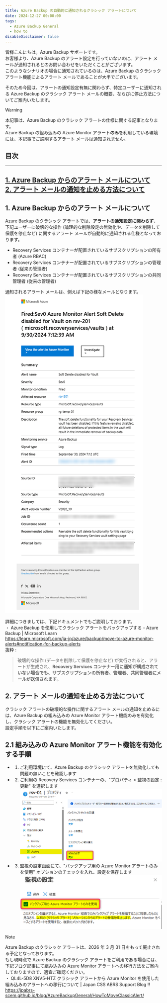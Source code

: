 ```yaml
---
title: Azure Backup の自動的に通知されるクラシック アラートについて  
date: 2024-12-27 00:00:00
tags:
  - Azure Backup General
  - how to
disableDisclaimer: false
---
```


<!-- more -->
皆様こんにちは。Azure Backup サポートです。  
お客様より、Azure Backup のアラート設定を行っていないのに、アラート メールが通知されるとのお問い合わせをいただくことがございます。  
このようなシナリオの場合に通知されているのは、Azure Backup のクラシック アラート機能によるアラート メールであることが大半でございます。

そのため今回は、アラートの通知設定有無に関わらず、特定ユーザーに通知される Azure Backup のクラシック アラート メールの概要、ならびに停止方法についてご案内いたします。  

> [!WARNING]  
> 本記事は、Azure Backup のクラシック アラートの仕様に関する記事となります。  
> Azure Backup の組み込みの Azure Monitor アラート**のみ**を利用している環境には、本記事でご説明するアラート メールは通知されません。  


## 目次  
-----------------------------------------------------------  
[1. Azure Backup からのアラート メールについて](#1)  
[2. アラート メールの通知を止める方法について](#2)  
-----------------------------------------------------------  


## <a id="1"></a> 1. Azure Backup からのアラート メールについて  
Azure Backup のクラシック アラートでは、**アラートの通知設定に関わらず**、下記ユーザーに破壊的な操作 (論理的な削除設定の無効化や、データを削除して保護を停止など) に関するアラート メールが自動的に通知される仕様となっております。  
- Recovery Services コンテナーが配置されているサブスクリプションの所有者 (Azure RBAC)  
- Recovery Services コンテナーが配置されているサブスクリプションの管理者 (従来の管理者)  
- Recovery Services コンテナーが配置されているサブスクリプションの共同管理者  (従来の管理者)  

通知されるアラート メールは、例えば下記の様なメールとなります。  
![](./Classic_Alert_For_Administrators/Classic_Alert_For_Administrators_01.png)  

詳細につきましては、下記ドキュメントでもご説明しております。  
・ Azure Backup を使用してクラシック アラートをバックアップする - Azure Backup | Microsoft Learn  
   https://learn.microsoft.com/ja-jp/azure/backup/move-to-azure-monitor-alerts#notification-for-backup-alerts  
   抜粋 :  
> 破壊的な操作 (データを削除して保護を停止など) が実行されると、アラートが生成され、**Recovery Services コンテナー用に通知が構成されていない場合でも、サブスクリプションの所有者、管理者、共同管理者にメールが送信されます**。  


## <a id="2"></a> 2. アラート メールの通知を止める方法について  
クラシック アラートの破壊的な操作に関するアラート メールの通知を止めるには、Azure Backup の組み込みの Azure Monitor アラート機能のみを有効化し、クラシック アラートの機能を無効化してください。  
設定手順を以下にご案内いたします。  


## <a id="2.1"></a> 2.1 組み込みの Azure Monitor アラート機能を有効化する手順  
- 1. ご利用環境にて、Azure Backup のクラシック アラートを無効化しても問題の無いことを確認します  
- 2. ご利用の Recovery Services コンテナーの、"プロパティ > 監視の設定 : 更新" を選択します  
     ![](./Classic_Alert_For_Administrators/Classic_Alert_For_Administrators_02.png)  
- 3. 監視の設定画面にて、"バックアップ用の Azure Monitor アラートのみを使用" オプションのチェックを入れ、設定を保存します  
     ![](./Classic_Alert_For_Administrators/Classic_Alert_For_Administrators_03.png)  

> [!NOTE]  
> Azure Backup のクラシック アラートは、2026 年 3 月 31 日をもって廃止される予定となっております。  
> もし現時点で Azure Backup のクラシック アラートをご利用である場合には、下記ブログ記事にて組み込みの Azure Monitor アラートへの移行方法をご案内しておりますので、適宜ご確認ください。  
> ・ QL4L-5D8 XNV5-HTZ クラシック アラートから Azure Monitor を使用した組み込みのアラートへの移行について | Japan CSS ABRS Support Blog !!  
>   https://jpabrs-scem.github.io/blog/AzureBackupGeneral/HowToMoveClassicAlert/  